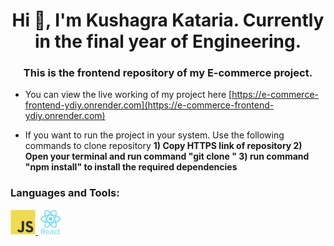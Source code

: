 <h1 align="center">Hi 👋, I'm Kushagra Kataria. Currently in the final year of Engineering.</h1>
<h3 align="center">This is the frontend repository of my E-commerce project.</h3>

- You can view the live working of my project here [https://e-commerce-frontend-ydiy.onrender.com](https://e-commerce-frontend-ydiy.onrender.com)

- If you want to run the project in your system. Use the following commands to clone repository **1) Copy HTTPS link of repository 2) Open your terminal and run command "git clone <repository link>" 3) run command "npm install" to install the required dependencies**

<p align="left">
</p>

<h3 align="left">Languages and Tools:</h3>
<p align="left"> <a href="https://developer.mozilla.org/en-US/docs/Web/JavaScript" target="_blank" rel="noreferrer"> <img src="https://raw.githubusercontent.com/devicons/devicon/master/icons/javascript/javascript-original.svg" alt="javascript" width="40" height="40"/> </a> <a href="https://reactjs.org/" target="_blank" rel="noreferrer"> <img src="https://raw.githubusercontent.com/devicons/devicon/master/icons/react/react-original-wordmark.svg" alt="react" width="40" height="40"/> </a> </p>
